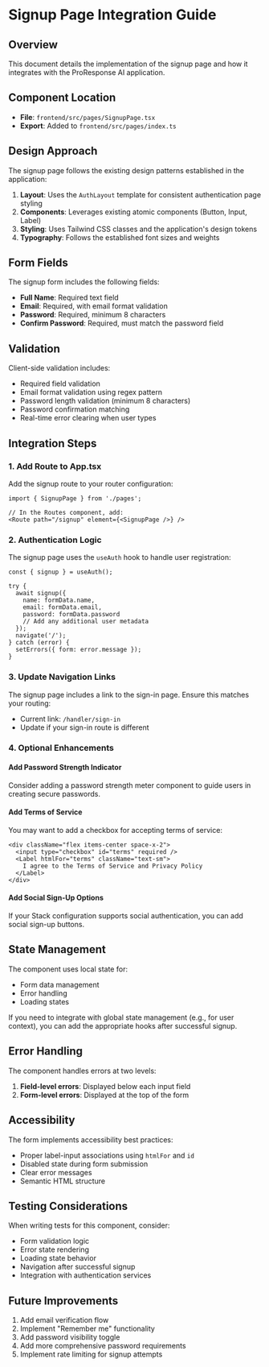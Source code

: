 # Signup Page Integration Guide

## Overview
This document details the implementation of the signup page and how it integrates with the ProResponse AI application.

## Component Location
- **File**: `frontend/src/pages/SignupPage.tsx`
- **Export**: Added to `frontend/src/pages/index.ts`

## Design Approach
The signup page follows the existing design patterns established in the application:

1. **Layout**: Uses the `AuthLayout` template for consistent authentication page styling
2. **Components**: Leverages existing atomic components (Button, Input, Label)
3. **Styling**: Uses Tailwind CSS classes and the application's design tokens
4. **Typography**: Follows the established font sizes and weights

## Form Fields
The signup form includes the following fields:
- **Full Name**: Required text field
- **Email**: Required, with email format validation
- **Password**: Required, minimum 8 characters
- **Confirm Password**: Required, must match the password field

## Validation
Client-side validation includes:
- Required field validation
- Email format validation using regex pattern
- Password length validation (minimum 8 characters)
- Password confirmation matching
- Real-time error clearing when user types

## Integration Steps

### 1. Add Route to App.tsx
Add the signup route to your router configuration:

```tsx
import { SignupPage } from './pages';

// In the Routes component, add:
<Route path="/signup" element={<SignupPage />} />
```

### 2. Authentication Logic
The signup page uses the `useAuth` hook to handle user registration:

```tsx
const { signup } = useAuth();

try {
  await signup({
    name: formData.name,
    email: formData.email,
    password: formData.password
    // Add any additional user metadata
  });
  navigate('/');
} catch (error) {
  setErrors({ form: error.message });
}
```

### 3. Update Navigation Links
The signup page includes a link to the sign-in page. Ensure this matches your routing:
- Current link: `/handler/sign-in`
- Update if your sign-in route is different

### 4. Optional Enhancements

#### Add Password Strength Indicator
Consider adding a password strength meter component to guide users in creating secure passwords.

#### Add Terms of Service
You may want to add a checkbox for accepting terms of service:

```tsx
<div className="flex items-center space-x-2">
  <input type="checkbox" id="terms" required />
  <Label htmlFor="terms" className="text-sm">
    I agree to the Terms of Service and Privacy Policy
  </Label>
</div>
```

#### Add Social Sign-Up Options
If your Stack configuration supports social authentication, you can add social sign-up buttons.

## State Management
The component uses local state for:
- Form data management
- Error handling
- Loading states

If you need to integrate with global state management (e.g., for user context), you can add the appropriate hooks after successful signup.

## Error Handling
The component handles errors at two levels:
1. **Field-level errors**: Displayed below each input field
2. **Form-level errors**: Displayed at the top of the form

## Accessibility
The form implements accessibility best practices:
- Proper label-input associations using `htmlFor` and `id`
- Disabled state during form submission
- Clear error messages
- Semantic HTML structure

## Testing Considerations
When writing tests for this component, consider:
- Form validation logic
- Error state rendering
- Loading state behavior
- Navigation after successful signup
- Integration with authentication services

## Future Improvements
1. Add email verification flow
2. Implement "Remember me" functionality
3. Add password visibility toggle
4. Add more comprehensive password requirements
5. Implement rate limiting for signup attempts